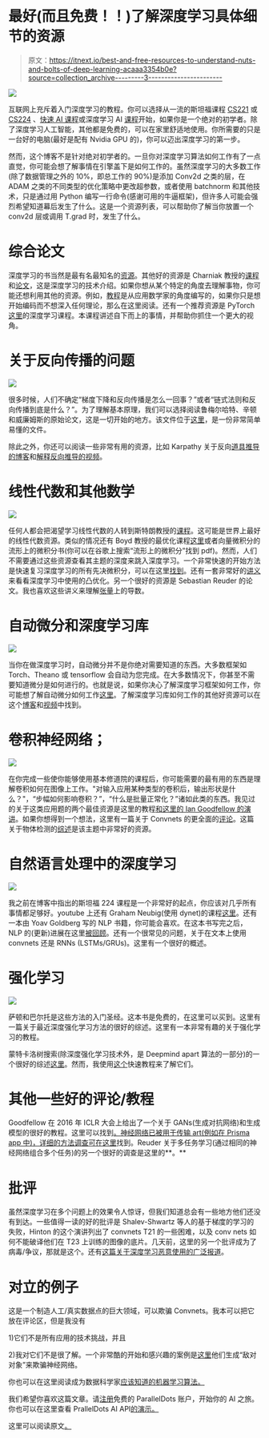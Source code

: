 # 最好(而且免费！！)了解深度学习具体细节的资源

> 原文：<https://itnext.io/best-and-free-resources-to-understand-nuts-and-bolts-of-deep-learning-acaaa3354b0e?source=collection_archive---------3----------------------->

![](img/b55fbad3d0659695ad6bc4caac1ba306.png)

互联网上充斥着入门深度学习的教程。你可以选择从一流的斯坦福课程 [CS221](http://cs231n.stanford.edu/) 或 [CS224](http://cs224d.stanford.edu/) 、[快速 AI 课程](http://www.fast.ai/)或深度学习 AI [课程](https://www.deeplearning.ai/)开始，如果你是一个绝对的初学者。除了深度学习人工智能，其他都是免费的，可以在家里舒适地使用。你所需要的只是一台好的电脑(最好是配有 Nvidia GPU 的)，你可以迈出深度学习的第一步。

然而，这个博客不是针对绝对初学者的。一旦你对深度学习算法如何工作有了一点直觉，你可能会想了解事情在引擎盖下是如何工作的。虽然深度学习的大多数工作(除了数据管理之外的 10%，即总工作的 90%)是添加 Conv2d 之类的层，在 ADAM 之类的不同类型的优化策略中更改超参数，或者使用 batchnorm 和其他技术，只是通过用 Python 编写一行命令(感谢可用的牛逼框架)，但许多人可能会强烈希望知道幕后发生了什么。这是一个资源列表，可以帮助你了解当你放置一个 conv2d 层或调用 T.grad 时，发生了什么。

# 综合论文

深度学习的书当然是最有名最知名的[资源](http://www.deeplearningbook.org/)。其他好的资源是 Charniak 教授的[课程](https://cs.brown.edu/courses/csci1460/assets/files/deep-learning.pdf)和[论文](https://arxiv.org/abs/1709.01412)，这是深度学习的技术介绍。如果你想从某个特定的角度去理解事物，你可能还想利用其他的资源。例如，[教程](https://arxiv.org/abs/1801.05894)是从应用数学家的角度编写的，如果你只是想开始编码而不想深入任何理论，那么在这里阅读。还有一个推荐资源是 PyTorch [这里](https://documents.epfl.ch/users/f/fl/fleuret/www/dlc/)的深度学习课程。本课程讲述自下而上的事情，并帮助你抓住一个更大的视角。

# 关于反向传播的问题

![](img/0025c19c22a35fc286f7d27fb11531e7.png)

很多时候，人们不确定“梯度下降和反向传播是怎么一回事？”或者“链式法则和反向传播到底是什么？”。为了理解基本原理，我们可以选择阅读鲁梅尔哈特、辛顿和威廉姆斯的原始论文，这是一切开始的地方。该文件位于[这里](https://web.stanford.edu/class/psych209a/ReadingsByDate/02_06/PDPVolIChapter8.pdf)，是一份非常简单易懂的文件。

除此之外，你还可以阅读一些非常有用的资源，比如 Karpathy 关于反向[道具推导的博客](https://medium.com/@karpathy/yes-you-should-understand-backprop-e2f06eab496b)和[解释反向推导的视频](https://www.youtube.com/watch?v=gl3lfL-g5mA)。

# 线性代数和其他数学

![](img/9bd121cee15ca22a0bbf6f5922c10802.png)

任何人都会把渴望学习线性代数的人转到斯特朗教授的[课程](https://ocw.mit.edu/courses/mathematics/18-06-linear-algebra-spring-2010/)。这可能是世界上最好的线性代数资源。类似的情况还有 Boyd 教授的最优化课程[这里](http://web.stanford.edu/~boyd/cvxbook)或者向量微积分的流形上的微积分书(你可以在谷歌上搜索“流形上的微积分”找到 pdf)。然而，人们不需要通过这些资源查看其主题的深度来跳入深度学习。一个非常快速的开始方法是快速复习深度学习的所有先决微积分，可以在这里[找到](https://arxiv.org/abs/1802.01528)。还有一套非常好的[讲义](http://people.eecs.berkeley.edu/~elghaoui/Teaching/EE227BT/lectures.html)来看看深度学习中使用的凸优化。另一个很好的资源是 Sebastian Reuder 的论文。我也喜欢这些讲义来理解[张量](https://github.com/mtomassoli/tensor-differential-calculus/blob/master/tensor_diff_calc.pdf)上的导数。

# 自动微分和深度学习库

![](img/60d7481c52d1fb165b2c701ab9a5e4f9.png)

当你在做深度学习时，自动微分并不是你绝对需要知道的东西。大多数框架如 Torch、Theano 或 tensorflow 会自动为您完成。在大多数情况下，你甚至不需要知道微分是如何进行的。也就是说，如果你决心了解深度学习框架如何工作，你可能想了解自动微分如何工作[这里](https://arxiv.org/abs/1502.05767)。了解深度学习库如何工作的其他好资源可以在这个[博客](http://blog.christianperone.com/2018/03/pytorch-internal-architecture-tour)和[视频](https://www.youtube.com/watch?v=Lo1rXJdAJ7w)中找到。

# 卷积神经网络；

![](img/bb1523fb43e0d4599de0dcd73f1eddb2.png)

在你完成一些使你能够使用基本修道院的课程后，你可能需要的最有用的东西是理解卷积如何在图像上工作。"对输入应用某种类型的卷积后，输出形状是什么？"，“步幅如何影响卷积？”，“什么是批量正常化？”诸如此类的东西。我见过的关于这类应用题的两个最佳资源是这里的教程[和这里的 Ian Goodfellow 的演讲](https://arxiv.org/abs/1603.07285)。如果你想得到一个想法，这里有一篇关于 Convnets 的更全面的[评论](https://arxiv.org/abs/1803.08834)。这篇关于物体检测的[综述](https://towardsdatascience.com/deep-learning-for-object-detection-a-comprehensive-review-73930816d8d9)是该主题中非常好的资源。

# 自然语言处理中的深度学习

![](img/05862edb59329cb7102c4ce3b0826641.png)

我之前在博客中指出的斯坦福 224 课程是一个非常好的起点，你应该对几乎所有事情都足够好。youtube 上还有 Graham Neubig(使用 dynet)的课程[这里](https://www.youtube.com/watch?v=Sss2EA4hhBQ)。还有一本由 Yoav Goldberg 写的 NLP 书籍，你可能会喜欢。在这本书写完之后，NLP 的(更新)进展在这里[被回顾](https://arxiv.org/abs/1708.02709)。还有一个很常见的问题，关于在文本上使用 convnets 还是 RNNs (LSTMs/GRUs)。这里有一个很好的概述。

# 强化学习

![](img/4ad0bd7a86b9bdf2d3d23c95856e766c.png)

萨顿和巴尔托是这些方法的入门圣经。这本书是免费的，在这里可以买到。这里有一篇关于最近深度强化学习方法的很好的综述。这里有一本非常有趣的关于强化学习的教程。

蒙特卡洛树搜索(除深度强化学习技术外，是 Deepmind apart 算法的一部分)的一个很好的综述[这里](http://mcts.ai/pubs/mcts-survey-master.pdf)。然而，我使用[这个](http://jeffbradberry.com/posts/2015/09/intro-to-monte-carlo-tree-search/?utm_source=top.caibaojian.com/19271)快速教程来了解它们。

# 其他一些好的评论/教程

Goodfellow 在 2016 年 ICLR 大会上给出了一个关于 GANs(生成对抗网络)和生成模型的很好的教程。这里可以找到[。神经网络已被用于传输 art(例如在 Prisma app 中)，详细的方法调查可在](https://www.youtube.com/watch?v=HGYYEUSm-0Q)[这里](https://arxiv.org/abs/1705.04058)找到。Reuder 关于多任务学习(通过相同的神经网络组合多个任务)的另一个很好的调查是这里的**。**

# 批评

虽然深度学习在多个问题上的效果令人惊讶，但我们知道总会有一些地方他们还没有到达。一些值得一读的好的批评是 Shalev-Shwartz 等人的基于梯度的学习的失败，Hinton 的这个演讲列出了 convnets T21 的一些困难，以及 conv nets 如何不能破译他们在 T23 上训练的图像的底片。几天前，这里的另一个批评成为了病毒/争议，那就是这个。还有[这篇关于深度学习恶意使用的广泛报道](https://arxiv.org/abs/1802.07228)。

# 对立的例子

这是一个制造人工/真实数据点的巨大领域，可以欺骗 Convnets。我本可以把它放在评论区，但是我没有

1)它们不是所有应用的技术挑战，并且

2)我对它们不是很了解。一个非常酷的开始和感兴趣的案例是[这里](https://www.labsix.org/physical-objects-that-fool-neural-nets/)他们生成“敌对对象”来欺骗神经网络。

你也可以在这里阅读成为数据科学家[应该知道的机器学习算法。](https://blog.paralleldots.com/data-science/machine-learning/ten-machine-learning-algorithms-know-become-data-scientist/)

我们希望你喜欢这篇文章。请[注册](http://user.apis.paralleldots.com/signing-up?utm_source=blog&utm_medium=chat&utm_campaign=paralleldots_blog)免费的 ParallelDots 账户，开始你的 AI 之旅。你也可以在这里查看 PrallelDots AI API[的演示。](https://www.paralleldots.com/text-analysis-apis)

这里可以阅读原文[。](https://blog.paralleldots.com/data-science/deep-learning/best-and-free-resources-to-understand-of-deep-learning/)